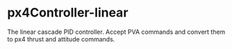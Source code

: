 # px4Controller-linear
The linear cascade PID controller. Accept PVA commands and convert them to px4 thrust and attitude commands.
